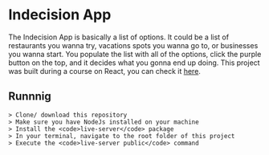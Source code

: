 # Indecision App

The Indecision App is basically a list of options. It could be a list of restaurants you wanna try, vacations spots you wanna go to, or businesses you wanna start. You populate the list with all of the options, click the purple button on the top, and it decides what you gonna end up doing. This project was built during a course on React, you can check it <a href="https://www.udemy.com/share/101XgIAkcadFZQRXo=/">here</a>.

## Runnnig

    > Clone/ download this repository
    > Make sure you have NodeJs installed on your machine
    > Install the <code>live-server</code> package
    > In your terminal, navigate to the root folder of this project
    > Execute the <code>live-server public</code> command
